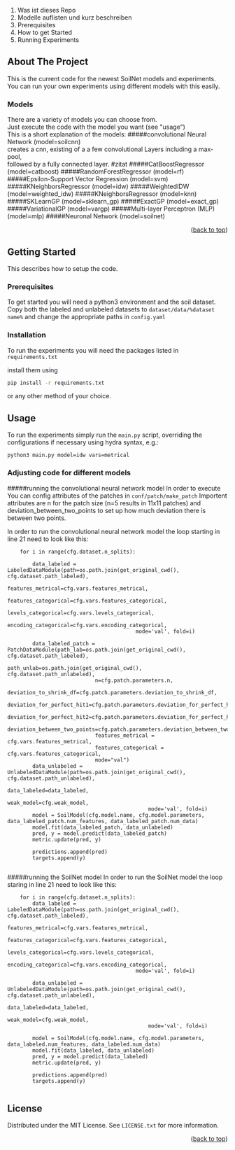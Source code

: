 <div id="top"></div>

1. Was ist dieses Repo
2. Modelle auflisten und kurz beschreiben
3. Prerequisites
4. How to get Started
5. Running Experiments

<!-- ABOUT THE PROJECT -->
## About The Project

This is the current code for the newest SoilNet models and experiments.  
You can run your own experiments using different models with this easily.

### Models
There are a variety of models you can choose from.  
Just execute the code with the model you want (see "usage")  
This is a short explanation of the models:
#####convolutional Neural Network (model=soilcnn)  
creates a cnn, existing of a a few convolutional Layers including a max-pool,  
followed by a fully connected layer.  #zitat
#####CatBoostRegressor (model=catboost)
#####RandomForestRegressor (model=rf)
#####Epsilon-Support Vector Regression (model=svm)
#####KNeighborsRegressor (model=idw)
#####WeightedIDW (model=weighted_idw)
#####KNeighborsRegressor (model=knn)
#####SKLearnGP (model=sklearn_gp)
#####ExactGP (model=exact_gp)
#####VariationalGP (model=vargp)
#####Multi-layer Perceptron (MLP) (model=mlp)
#####Neuronal Network (model=soilnet)

<p align="right">(<a href="#top">back to top</a>)</p>


<!-- GETTING STARTED -->
## Getting Started

This describes how to setup the code.

### Prerequisites

To get started you will need a python3 environment and the soil dataset. Copy both the labeled and unlabeled datasets to `dataset/data/%dataset name%` and change the appropriate paths in `config.yaml`

### Installation

To run the experiments you will need the packages listed in `requirements.txt`

install them using
```sh
pip install -r requirements.txt
```
or any other method of your choice.



<!-- USAGE EXAMPLES -->
## Usage

To run the experiments simply run the `main.py` script, overriding the configurations if necessary using hydra syntax, e.g.:

```
python3 main.py model=idw vars=metrical
```

### Adjusting code for different models
#####running the convolutional neural network model
In order to execute 
You can config attributes of the patches in `conf/patch/make_patch`
Importent attributes are n for the patch size (n=5 results in 11x11 patches) and deviation_between_two_points to set up how much deviation there is between two points.

In order to run the convolutional neural network model the loop starting in line 21 need to look like this:
```
    for i in range(cfg.dataset.n_splits):

        data_labeled = LabeledDataModule(path=os.path.join(get_original_cwd(), cfg.dataset.path_labeled),
                                         features_metrical=cfg.vars.features_metrical,
                                         features_categorical=cfg.vars.features_categorical,
                                         levels_categorical=cfg.vars.levels_categorical,
                                         encoding_categorical=cfg.vars.encoding_categorical,
                                         mode='val', fold=i)

        data_labeled_patch = PatchDataModule(path_lab=os.path.join(get_original_cwd(), cfg.dataset.path_labeled),
                            path_unlab=os.path.join(get_original_cwd(), cfg.dataset.path_unlabeled),
                            n=cfg.patch.parameters.n,
                            deviation_to_shrink_df=cfg.patch.parameters.deviation_to_shrink_df,
                            deviation_for_perfect_hit1=cfg.patch.parameters.deviation_for_perfect_hit1,
                            deviation_for_perfect_hit2=cfg.patch.parameters.deviation_for_perfect_hit2,
                            deviation_between_two_points=cfg.patch.parameters.deviation_between_two_points,
                            features_metrical = cfg.vars.features_metrical,
                            features_categorical = cfg.vars.features_categorical,
                            mode="val")
        data_unlabeled = UnlabeledDataModule(path=os.path.join(get_original_cwd(), cfg.dataset.path_unlabeled),
                                             data_labeled=data_labeled,
                                             weak_model=cfg.weak_model,
                                             mode='val', fold=i)
        model = SoilModel(cfg.model.name, cfg.model.parameters, data_labeled_patch.num_features, data_labeled_patch.num_data)
        model.fit(data_labeled_patch, data_unlabeled)
        pred, y = model.predict(data_labeled_patch)
        metric.update(pred, y)

        predictions.append(pred)
        targets.append(y)
        
```
#####running the SoilNet model
In order to run the SoilNet model the loop staring in line 21 need to look like this:
```
    for i in range(cfg.dataset.n_splits):
        data_labeled = LabeledDataModule(path=os.path.join(get_original_cwd(), cfg.dataset.path_labeled),
                                         features_metrical=cfg.vars.features_metrical,
                                         features_categorical=cfg.vars.features_categorical,
                                         levels_categorical=cfg.vars.levels_categorical,
                                         encoding_categorical=cfg.vars.encoding_categorical,
                                         mode='val', fold=i)

        data_unlabeled = UnlabeledDataModule(path=os.path.join(get_original_cwd(), cfg.dataset.path_unlabeled),
                                             data_labeled=data_labeled,
                                             weak_model=cfg.weak_model,
                                             mode='val', fold=i)

        model = SoilModel(cfg.model.name, cfg.model.parameters, data_labeled.num_features, data_labeled.num_data)
        model.fit(data_labeled, data_unlabeled)
        pred, y = model.predict(data_labeled)
        metric.update(pred, y)

        predictions.append(pred)
        targets.append(y)
        
```




<!-- LICENSE -->
## License

Distributed under the MIT License. See `LICENSE.txt` for more information.

<p align="right">(<a href="#top">back to top</a>)</p>


<!-- MARKDOWN LINKS & IMAGES -->
<!-- https://www.markdownguide.org/basic-syntax/#reference-style-links -->
[contributors-shield]: https://img.shields.io/github/contributors/github_username/repo_name.svg?style=for-the-badge
[contributors-url]: https://github.com/github_username/repo_name/graphs/contributors
[forks-shield]: https://img.shields.io/github/forks/github_username/repo_name.svg?style=for-the-badge
[forks-url]: https://github.com/github_username/repo_name/network/members
[stars-shield]: https://img.shields.io/github/stars/github_username/repo_name.svg?style=for-the-badge
[stars-url]: https://github.com/github_username/repo_name/stargazers
[issues-shield]: https://img.shields.io/github/issues/github_username/repo_name.svg?style=for-the-badge
[issues-url]: https://github.com/github_username/repo_name/issues
[license-shield]: https://img.shields.io/github/license/github_username/repo_name.svg?style=for-the-badge
[license-url]: https://github.com/github_username/repo_name/blob/master/LICENSE.txt
[linkedin-shield]: https://img.shields.io/badge/-LinkedIn-black.svg?style=for-the-badge&logo=linkedin&colorB=555
[linkedin-url]: https://linkedin.com/in/linkedin_username
[product-screenshot]: images/screenshot.png
